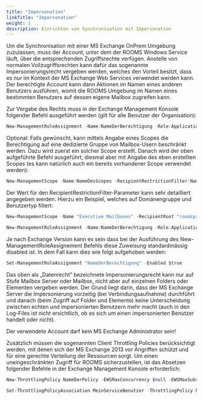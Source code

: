 ```yaml
---
title: "Impersonation"
linkTitle: "Impersonation"
weight: 1 
description: Einrichten von Synchronisation mit Impersonation
---
```


Um die Synchronisation mit einer MS Exchange OnPrem Umgebung zuzulassen, muss der Account, unter dem der ROOMS Windows Service läuft, über die entsprechenden Zugriffsrechte verfügen. Anstelle von normalen Vollzugriffsrechten kann dafür das sogenannte Impersonierungsrecht vergeben werden, welches den Vorteil besitzt, dass es nur im Kontext der MS Exchange Web Services verwendet werden kann. Der berechtigte Account kann dann Aktionen im Namen eines anderen Benutzers ausführen, womit die ROOMS Umgebung im Namen eines bestimmten Benutzers auf dessen eigene Mailbox zugreifen kann.

Zur Vergabe des Rechts muss in der Exchange Management Konsole folgender Befehl ausgeführt werden (gilt für alle Benutzer der Organisation):

```powershell
New-ManagementRoleAssignment -Name:NameDerBerechtigung -Role:ApplicationImpersonation -User:MeinServiceBenutzer
```

Optional: Falls gewünscht, kann mittels Angabe eines Scopes die Berechtigung auf eine dedizierte Gruppe von Mailbox-Usern beschränkt werden. Dazu wird zuerst ein solcher Scope erstellt. Danach wird der oben aufgeführte Befehl ausgeführt, diesmal aber mit Angabe des eben erstellten Scopes (es kann natürlich auch ein bereits vorhandener Scope verwendet werden):
```powershell
New-ManagementScope -Name:NameDesScopes -RecipientRestrictionFilter:NameDesFilters
```
Der Wert für den RecipientRestrictionFilter-Parameter kann sehr detailliert angegeben werden. Hierzu ein Beispiel, welches auf Domänengruppe und Benutzertyp filtert:

```powershell
New-ManagementScope -Name "Executive Mailboxes" -RecipientRoot "roomspro.ch/Executives" -RecipientRestrictionFilter {RecipientType -eq "UserMailbox"}
```
```powershell
New-ManagementRoleAssignment -Name:NameDerBerechtigung -Role:ApplicationImpersonation -User:MeinServiceBenutzer -CustomRecipientWriteScope:NameDesScopes
```

Je nach Exchange Version kann es sein dass bei der Ausführung des New-ManagementRoleAssignement Befehls diese Zuweisung standardmässig disabled ist. In dem Fall kann dies wie folgt aufgehoben werden:

```powershell
Set-ManagementRoleAssignment "NameDerBerechtigung" -Enabled $true
```

Das oben als „Datenrecht" bezeichnete Impersonierungsrecht kann nur auf Stufe Mailbox Server oder Mailbox, nicht aber auf einzelnen Folders oder Elementen vergeben werden. Der Grund liegt darin, dass der MS Exchange Server die Impersonierung vorzeitig (bei Verbindungsaufnahme) durchführt und danach (beim Zugriff auf Folder und Elemente) keine Unterscheidung zwischen echten und impersonierten Benutzern mehr macht (auch in den Log-Files ist nicht ersichtlich, ob es sich um einen impersonierten Benutzer handelt oder nicht).

Der verwendete Account darf kein MS Exchange Administrator sein!


Zusätzlich müssen die sogenannten Client Throttling Policies berücksichtigt werden, mit denen sich der MS Exchange 2013 vor Angriffen schützt und für eine gerechte Verteilung der Ressourcen sorgt. Um einen uneingeschränkten Zugriff für ROOMS sicherzustellen, ist das Absetzen folgender Befehle in der Exchange Management Konsole erforderlich:


```powershell
New-ThrottlingPolicy NameDerPolicy -EWSMaxConcurrency $null -EWSMaxSubscriptions $null
```

```powershell
Set-ThrottlingPolicyAssociation MeinServiceBenutzer -ThrottlingPolicy NameDerPolicy
```
